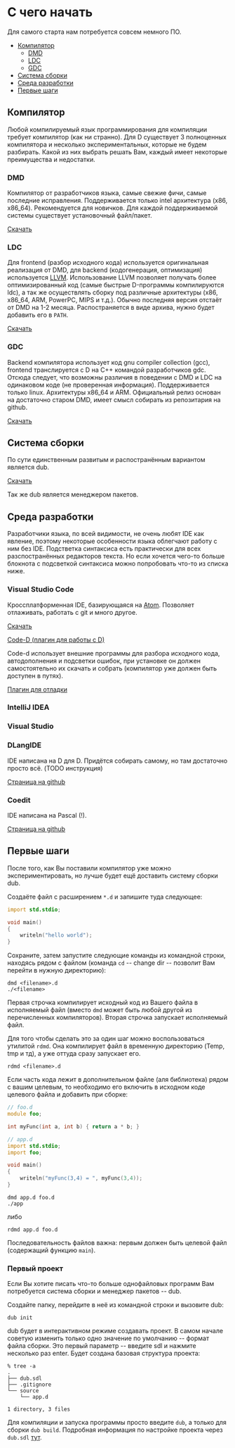 # С чего начать

Для самого старта нам потребуется совсем немного ПО.

* [Компилятор](#Компилятор)
    + [DMD](#dmd)
    + [LDC](#ldc)
    + [GDC](#gdc)
* [Система сборки](#Система-сборки)
* [Среда разработки](#Среда-разработки)
* [Первые шаги](#Первые-шаги)

## Компилятор

Любой компилируемый язык программирования для компиляции требует компилятор (как ни странно).
Для D существует 3 полноценных компилятора и несколько экспериментальных, которые
не будем разбирать. Какой из них выбрать решать Вам, каждый имеет некоторые преимущества
и недостатки.

### DMD

Компилятор от разработчиков языка, самые свежие фичи, самые последние исправления.
Поддерживается только intel архитектура (x86, x86_64). Рекомендуется для новичков.
Для каждой поддерживаемой системы существует установочный файл/пакет.

[Скачать](https://dlang.org/download.html)

### LDC

Для frontend (разбор исходного кода) используется оригинальная реализация от DMD,
для backend (кодогенерация, оптимизация) используется
[LLVM](https://ru.wikipedia.org/wiki/Low_Level_Virtual_Machine). Использование LLVM
позволяет получать более оптимизированный код (самые быстрые D-программы компилируются
ldc), а так же осуществлять сборку под различные архитектуры (x86, x86_64, ARM,
PowerPC, MIPS и т.д.). Обычно последняя версия отстаёт от DMD на 1-2 месяца.
Распостраняется в виде архива, нужно будет добавить его в `PATH`.

[Скачать](https://github.com/ldc-developers/ldc/releases)

### GDC

Backend компилятора использует код gnu compiler collection (gcc), frontend транслируется
с D на С++ командой разработчиков gdc. Отсюда следует, что возможны различия в поведении
с DMD и LDC на одинаковом коде (не проверенная информация). Поддерживается только linux.
Архитектуры x86_64 и ARM. Официальный релиз основан на достаточно старом DMD, имеет смысл
собирать из репозитария на github.

[Скачать](https://gdcproject.org/downloads)

## Система сборки

По сути единственным развитым и распостранённым вариантом является dub.

[Скачать](http://code.dlang.org/download)

Так же dub является менеджером пакетов.

## Среда разработки

Разработчики языка, по всей видимости, не очень любят IDE как явление, поэтому
некоторые особенности языка облегчают работу с ним без IDE. Подстветка синтаксиса
есть практически для всех разспостранённых редакторов текста. Но если хочется
чего-то больше блокнота с подсветкой синтаксиса можно попробовать что-то из списка ниже.

### Visual Studio Code

Кроссплатформенная IDE, базирующаяся на [Atom](https://atom.io/). Позволяет
отлаживать, работать с git и много другое.

[Скачать](https://code.visualstudio.com/)

[Code-D (плагин для работы с D)](https://marketplace.visualstudio.com/items?itemName=webfreak.code-d)

Code-d использует внешние программы для разбора исходного кода, автодополнения и
подсветки ошибок, при установке он должен самостоятельно их скачать и собрать
(компилятор уже должен быть доступен в путях).

[Плагин для отладки](https://marketplace.visualstudio.com/items?itemName=webfreak.debug)

### IntelliJ IDEA

### Visual Studio

### DLangIDE

IDE написана на D для D. Придётся собирать самому, но там достаточно просто всё.
(TODO инструкция)

[Страница на github](https://github.com/buggins/dlangide)

### Coedit

IDE написана на Pascal (!).

[Страница на github](https://github.com/BBasile/Coedit)

## Первые шаги

После того, как Вы поставили компилятор уже можно экспериментировать, но лучше будет ещё доставить систему сборки dub.

Создаёте файл с расширением `*.d` и запишите туда следующее:

```d
import std.stdio;

void main()
{
    writeln("hello world");
}
```
Сохраните, затем запустите следующие команды из командной строки, находясь рядом с файлом (команда `cd` -- change dir -- позволит Вам перейти в нужную директорию):
    
    dmd <filename>.d
    ./<filename>

Первая строчка компилирует исходный код из Вашего файла в исполняемый файл (вместо `dmd` может быть любой другой из перечисленных компиляторов). Вторая строчка запускает исполняемый файл.

Для того чтобы сделать это за один шаг можно воспользоваться утилитой `rdmd`. Она компилирует файл в временную директорию (Temp, tmp и тд), а уже оттуда сразу запускает его.

    rdmd <filename>.d
    
Если часть кода лежит в дополнительном файле (аля библиотека) рядом с вашим целевым, то необходимо его включить в исходном коде целевого файла и добавить при сборке:

```d
// foo.d
module foo;

int myFunc(int a, int b) { return a * b; }
```
```d
// app.d
import std.stdio;
import foo;

void main()
{
    writeln("myFunc(3,4) = ", myFunc(3,4));
}
```

    dmd app.d foo.d
    ./app
    
либо

    rdmd app.d foo.d
    
Последовательность файлов важна: первым должен быть целевой файл (содержащий функцию `main`).
    
### Первый проект

Если Вы хотите писать что-то больше однофайловых программ Вам потребуется система сборки и менеджер пакетов -- dub.

Создайте папку, перейдите в неё из командной строки и вызовите dub:

    dub init
    
dub будет в интерактивном режиме создавать проект. В самом начале советую изменить только одно значение по умолчанию -- формат файла сборки. Это первый параметр -- введите sdl и нажмите несколько раз enter. Будет создана базовая структура проекта:

```
% tree -a
.
├── dub.sdl
├── .gitignore
└── source
    └── app.d

1 directory, 3 files
```

Для компиляции и запуска программы просто введите `dub`, а только для сборки `dub build`.
Подробная информация по настройке проекта через `dub.sdl` [тут](http://code.dlang.org/package-format?lang=sdl).
